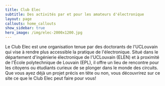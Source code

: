 ```yaml
---
title: Club Elec
subtitle: Des activités par et pour les amateurs d'électronique
layout: page
callouts: home_callouts
show_sidebar: true
hero_image: /img/elec-2000x1200.jpg
---
```


Le Club Elec est une organisation tenue par des doctorants de l'UCLouvain qui vise à rendre plus accessible la pratique de l'électronique. Situé dans le département d'ingénierie électronique de l'UCLouvain (ELEN) et à proximité de l'École polytechnique de Louvain (EPL), il offre un lieu de rencontre pour les citoyens ou étudiants curieux de se plonger dans le monde des circuits. Que vous ayez déjà un projet précis en tête ou non, vous découvrirez sur ce site ce que le Club Elec peut faire pour vous!
